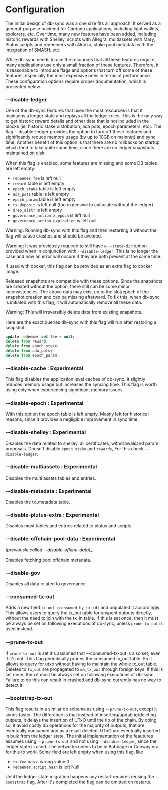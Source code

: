 # Configuration

The initial design of db-sync was a one size fits all approach. It served as a general-purpose
backend for Cardano applications, including light wallets, explorers, etc. Over time, many new
features have been added, including historic rewards with Shelley, scripts with Allegra, multiassets
with Mary, Plutus scripts and redeemers with Alonzo, stake pool metadata with the integration of
SMASH, etc.

While db-sync needs to use the resources that all these features require, many applications use only
a small fraction of these features. Therefore, it is reasonable to introduce flags and options that
turn off some of these features, especially the most expensive ones in terms of performance. These
configuration options require proper documentation, which is presented below.

### --disable-ledger

One of the db-sync features that uses the most resources is that it maintains a ledger state and
replays all the ledger rules. This is the only way to get historic reward details and other data
that is not included in the blocks (ie. historic stake distribution, ada pots, epoch parameters,
etc). The flag --disable-ledger provides the option to turn off these features and significantly
reduce memory usage (by up to 10GB on mainnet) and sync time. Another benefit of this option is
that there are no rollbacks on startup, which tend to take quite some time, since there are no
ledger snapshots maintained on disk.

When this flag is enabled, some features are missing and some DB tables are left empty:
- `redeemer.fee` is left null
- `reward` table is left empty
- `epoch_stake` table is left empty
- `ada_pots` table is left empty
- `epoch_param` table is left empty
- `tx.deposit` is left null (too expensive to calculate without the ledger)
- `drep_distr` is left empty
- `governance_action.x_epoch` is left null
- `governance_action.expiration` is left null

Warning: Running db-sync with this flag and then restarting it without the flag will cause crashes and should be avoided.

Warning: It was previously required to still have a `--state-dir` option provided when in conjunction with `--disable-ledger`. This is no longer the case and now an error will occure if they are both present at the same time. 

If used with docker, this flag can be provided as an extra flag to docker image.

Released snapshots are compatible with these options. Since the snapshots are created without the
option, there still can be some minor inconsistencies. The above data may exist up to the slot/epoch
of the snapshot creation and can be missing afterward. To fix this, when db-sync is initiated with
this flag, it will automatically remove all these data.

Warning: This will irreversibly delete data from existing snapshots.

Here are the exact queries db-sync with this flag will run after restoring a snapshot:

```sql
update redeemer set fee = null;
delete from reward;
delete from epoch_stake;
delete from ada_pots;
delete from epoch_param;
```

### --disable-cache : Experimental

This flag disables the application level caches of db-sync. It slightly reduces memory usage but
increases the syncing time. This flag is worth using only when experiencing significant memory
issues.

### --disable-epoch : Experimental

With this option the epoch table is left empty. Mostly left for historical reasons, since it
provides a negligible improvement in sync time.

### --disable-shelley : Experimental

Disables the data related to shelley, all certificates, withdrawalsand  param proposals.
Doesn't disable `epoch_stake` and `rewards`, For this check `--disable-ledger`.

### --disable-multiassets : Experimental

Disables the multi assets tables and entries.

### --disable-metadata : Experimental

Disables the tx_metadata table.

### --disable-plutus-extra : Experimental

Disables most tables and entries related to plutus and scripts.

### --disable-offchain-pool-data : Experimental
_(previousle called --disable-offline-data)__

Disables fetching pool offchain metadata.

### --disable-gov

Disables all data related to governance

### --consumed-tx-out

Adds a new field `tx_out (consumed_by_tx_id)` and populated it accordingly. This allows users to
query the tx_out table for unspent outputs directly, without the need to join with the tx_in table.
If this is set once, then it must be always be set on following executions of db-sync, unless
`prune-tx-out` is used instead.

### --prune-tx-out

If `prune-tx-out` is set it's assumed that --consumed-tx-out is also set, even if it's not.
This flag periodically prunes the consumed tx_out table. So it allows to query for utxo
without having to maintain the whole tx_out table. Deletes to `tx_out` are propagated to `ma_tx_out`
through foreign keys. If this is set once, then it must be always set on following executions of
db-sync. Failure to do this can result in crashed and db-sync currently has no way to detect it.

### --bootstrap-tx-out

This flag results in a similar db schema as using `--prune-tx-out`, except it syncs faster. The difference is that instead of inserting/updating/deleting outputs, it delays the insertion of
UTxO until the tip of the chain. By doing so, it avoid costly db operations for the majority of
outputs, that are eventually consumed and as a result deleted. UTxO are eventually
inserted in bulk from the ledger state.
The initial implementation of the feautures assumes using `--prune-tx-out` and not using `--disable-ledger`, since the ledger state is used. The networks needs to be in Babbage or Conway era for this to work.
Some field are left empty when using this flag, like
- `tx.fee` has a wrong value 0
- `redeemer.script_hash` is left Null

Until the ledger state migration happens any restart requires reusing the `--bootstrap` flag. After it's completed the flag can be omitted on restarts.
